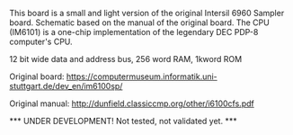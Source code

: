 This board is a small and light version of the original Intersil 6960 Sampler board.
Schematic based on the manual of the original board.
The CPU (IM6101) is a one-chip implementation of the legendary DEC PDP-8 computer's CPU.

12 bit wide data and address bus,
256 word RAM,
1kword ROM

Original board:
https://computermuseum.informatik.uni-stuttgart.de/dev_en/im6100sp/

Original manual:
http://dunfield.classiccmp.org/other/i6100cfs.pdf

*** UNDER DEVELOPMENT! Not tested, not validated yet. ***
